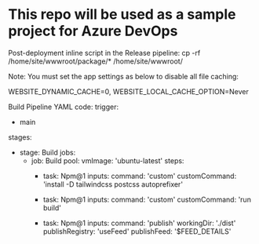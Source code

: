 # This repo will be used as a sample project for Azure DevOps 

Post-deployment inline script in the Release pipeline: 
cp -rf /home/site/wwwroot/package/* /home/site/wwwroot/

Note: You must set the app settings as below to disable all file caching:

WEBSITE_DYNAMIC_CACHE=0,
WEBSITE_LOCAL_CACHE_OPTION=Never

Build Pipeline YAML code:
trigger: 
- main

stages:
- stage: Build
  jobs:
  - job: Build
    pool:
      vmImage: 'ubuntu-latest'
    steps:
    - task: Npm@1
      inputs:
        command: 'custom'
        customCommand: 'install -D tailwindcss postcss autoprefixer'
    - task: Npm@1
      inputs:
        command: 'custom'
        customCommand: 'run build'

    - task: Npm@1
      inputs:
        command: 'publish'
        workingDir: './dist'
        publishRegistry: 'useFeed'
        publishFeed: '$FEED_DETAILS'
